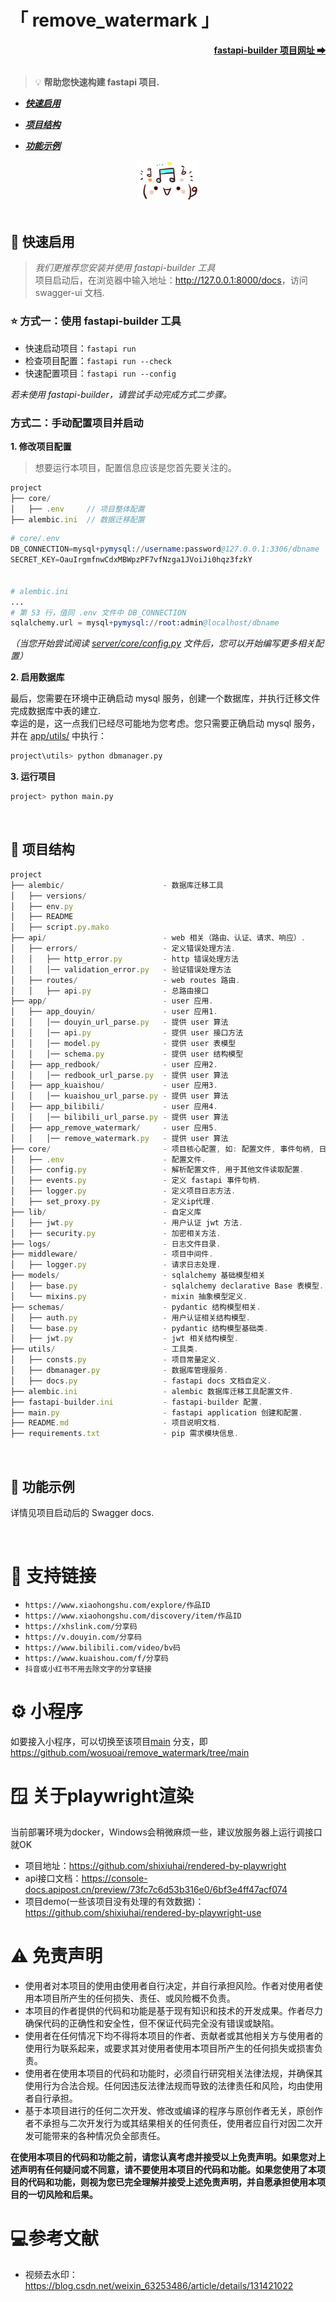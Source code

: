 # 「 remove_watermark 」

<div align="right">
    <a href="https://github.com/fmw666/fastapi-builder/"><b>fastapi-builder 项目网址 ➡</b></a>
</div>

<br>

> 💡 **帮助您快速构建 fastapi 项目.**

+ ***[快速启用](#-快速启用)***

+ ***[项目结构](#-项目结构)***

+ ***[功能示例](#-功能示例)***

<div align="center">
    <img src="https://github.com/fmw666/my-image-file/blob/master/images/cute/small-cute-8.jpg" width=100>
</div>

<br>

## 🚀 快速启用

> *我们更推荐您安装并使用 fastapi-builder 工具*<br>
> 项目启动后，在浏览器中输入地址：<http://127.0.0.1:8000/docs>，访问 swagger-ui 文档.

### ⭐ 方式一：使用 fastapi-builder 工具


+ 快速启动项目：`fastapi run`
+ 检查项目配置：`fastapi run --check`
+ 快速配置项目：`fastapi run --config`

*若未使用 fastapi-builder，请尝试手动完成方式二步骤。*

### 方式二：手动配置项目并启动

**1. 修改项目配置**

> 想要运行本项目，配置信息应该是您首先要关注的。

```js
project
├── core/
│   ├── .env     // 项目整体配置
├── alembic.ini  // 数据迁移配置
```

```s
# core/.env
DB_CONNECTION=mysql+pymysql://username:password@127.0.0.1:3306/dbname
SECRET_KEY=OauIrgmfnwCdxMBWpzPF7vfNzga1JVoiJi0hqz3fzkY


# alembic.ini
...
# 第 53 行，值同 .env 文件中 DB_CONNECTION
sqlalchemy.url = mysql+pymysql://root:admin@localhost/dbname
```

*（当您开始尝试阅读 [server/core/config.py](#no-reply) 文件后，您可以开始编写更多相关配置）*

**2. 启用数据库**

最后，您需要在环境中正确启动 mysql 服务，创建一个数据库，并执行迁移文件完成数据库中表的建立.<br>
幸运的是，这一点我们已经尽可能地为您考虑。您只需要正确启动 mysql 服务，并在 [app/utils/](#no-reply) 中执行：

```sh
project\utils> python dbmanager.py
```

**3. 运行项目**

```sh
project> python main.py
```

<br>

## 📌 项目结构

```js
project
├── alembic/                      - 数据库迁移工具
│   ├── versions/
│   ├── env.py
│   ├── README
│   ├── script.py.mako
├── api/                          - web 相关（路由、认证、请求、响应）.
│   ├── errors/                   - 定义错误处理方法.
│   │   ├── http_error.py         - http 错误处理方法
│   │   │── validation_error.py   - 验证错误处理方法
│   ├── routes/                   - web routes 路由.
│   │   ├── api.py                - 总路由接口
├── app/                     	  - user 应用.
│   ├── app_douyin/               - user 应用1.
│   │   │── douyin_url_parse.py   - 提供 user 算法
│   │   │── api.py                - 提供 user 接口方法
│   │   │── model.py              - 提供 user 表模型
│   │   │── schema.py             - 提供 user 结构模型
│   ├── app_redbook/              - user 应用2.
│   │   │── redbook_url_parse.py  - 提供 user 算法
│   ├── app_kuaishou/             - user 应用3.
│   │   │── kuaishou_url_parse.py - 提供 user 算法
│   ├── app_bilibili/             - user 应用4.
│   │   │── bilibili_url_parse.py - 提供 user 算法
│   ├── app_remove_watermark/     - user 应用5.
│   │   │── remove_watermark.py   - 提供 user 算法
├── core/                         - 项目核心配置, 如: 配置文件, 事件句柄, 日志.
│   ├── .env                      - 配置文件.
│   ├── config.py                 - 解析配置文件, 用于其他文件读取配置.
│   ├── events.py                 - 定义 fastapi 事件句柄.
│   ├── logger.py                 - 定义项目日志方法.
│   ├── set_proxy.py              - 定义ip代理.
├── lib/                          - 自定义库
│   ├── jwt.py                    - 用户认证 jwt 方法.
│   ├── security.py               - 加密相关方法.
├── logs/                         - 日志文件目录.
├── middleware/                   - 项目中间件.
│   ├── logger.py                 - 请求日志处理.
├── models/                       - sqlalchemy 基础模型相关
│   ├── base.py                   - sqlalchemy declarative Base 表模型.
│   └── mixins.py                 - mixin 抽象模型定义.
├── schemas/                      - pydantic 结构模型相关.
│   ├── auth.py                   - 用户认证相关结构模型.
│   └── base.py                   - pydantic 结构模型基础类.
│   ├── jwt.py                    - jwt 相关结构模型.
├── utils/                        - 工具类.
│   ├── consts.py                 - 项目常量定义.
│   ├── dbmanager.py              - 数据库管理服务.
│   ├── docs.py                   - fastapi docs 文档自定义.
├── alembic.ini                   - alembic 数据库迁移工具配置文件.
├── fastapi-builder.ini           - fastapi-builder 配置.
├── main.py                       - fastapi application 创建和配置.
├── README.md                     - 项目说明文档.
├── requirements.txt              - pip 需求模块信息.
```

<br>

## 💬 功能示例

详情见项目启动后的 Swagger docs.

<br>

# 🔗 支持链接

- `https://www.xiaohongshu.com/explore/作品ID`
- `https://www.xiaohongshu.com/discovery/item/作品ID`
- `https://xhslink.com/分享码`
- `https://v.douyin.com/分享码`
- `https://www.bilibili.com/video/bv码`
- `https://www.kuaishou.com/f/分享码`
- `抖音或小红书不用去除文字的分享链接`

# ⚙️ 小程序

如要接入小程序，可以切换至该项目[main](#no-reply) 分支，即<https://github.com/wosuoai/remove_watermark/tree/main>

# 🪟 关于playwright渲染

当前部署环境为docker，Windows会稍微麻烦一些，建议放服务器上运行调接口就OK

+ 项目地址：<https://github.com/shixiuhai/rendered-by-playwright>
+ api接口文档：<https://console-docs.apipost.cn/preview/73fc7c6d53b316e0/6bf3e4ff47acf074>
+ 项目demo(一些该项目没有处理的有效数据)：<https://github.com/shixiuhai/rendered-by-playwright-use>

# ⚠️ 免责声明

- 使用者对本项目的使用由使用者自行决定，并自行承担风险。作者对使用者使用本项目所产生的任何损失、责任、或风险概不负责。
- 本项目的作者提供的代码和功能是基于现有知识和技术的开发成果。作者尽力确保代码的正确性和安全性，但不保证代码完全没有错误或缺陷。
- 使用者在任何情况下均不得将本项目的作者、贡献者或其他相关方与使用者的使用行为联系起来，或要求其对使用者使用本项目所产生的任何损失或损害负责。
- 使用者在使用本项目的代码和功能时，必须自行研究相关法律法规，并确保其使用行为合法合规。任何因违反法律法规而导致的法律责任和风险，均由使用者自行承担。
- 基于本项目进行的任何二次开发、修改或编译的程序与原创作者无关，原创作者不承担与二次开发行为或其结果相关的任何责任，使用者应自行对因二次开发可能带来的各种情况负全部责任。

**在使用本项目的代码和功能之前，请您认真考虑并接受以上免责声明。如果您对上述声明有任何疑问或不同意，请不要使用本项目的代码和功能。如果您使用了本项目的代码和功能，则视为您已完全理解并接受上述免责声明，并自愿承担使用本项目的一切风险和后果。**

# 💻参考文献

+ 视频去水印：https://blog.csdn.net/weixin_63253486/article/details/131421022
